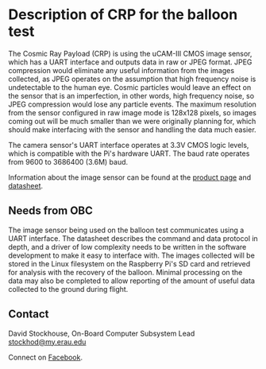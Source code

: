 # Description of CRP for the balloon test

The Cosmic Ray Payload (CRP) is using the uCAM-III CMOS image sensor, which has
a UART interface and outputs data in raw or JPEG format. JPEG compression would
eliminate any useful information from the images collected, as JPEG operates on
the assumption that high frequency noise is undetectable to the human eye.
Cosmic particles would leave an effect on the sensor that is an imperfection, in
other words, high frequency noise, so JPEG compression would lose any particle
events. The maximum resolution from the sensor configured in raw image mode is
128x128 pixels, so images coming out will be much smaller than we were
originally planning for, which should make interfacing with the sensor and
handling the data much easier. 

The camera sensor's UART interface operates at 3.3V CMOS logic levels, which is
compatible with the Pi's hardware UART. The baud rate operates from 9600 to
3686400 (3.6M) baud. 

Information about the image sensor can be found at the
[product page](https://www.4dsystems.com.au/product/uCAM_III/) and
[datasheet](https://www.4dsystems.com.au/productpages/uCAM-III/downloads/uCAM-III_datasheet_R_1_0.pdf).

## Needs from OBC

The image sensor being used on the balloon test communicates using a UART 
interface. The datasheet describes the command and data protocol in depth, and a
driver of low complexity needs to be written in the software development to make
it easy to interface with. The images collected will be stored in the Linux
filesystem on the Raspberry Pi's SD card and retrieved for analysis with the
recovery of the balloon. Minimal processing on the data may also be completed to
allow reporting of the amount of useful data collected to the ground during
flight. 

## Contact

David Stockhouse, On-Board Computer Subsystem Lead  
[stockhod@my.erau.edu](mailto:stockhod@my.erau.edu)

Connect on [Facebook](https://www.facebook.com/eaglesaterau/).

